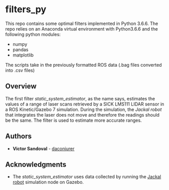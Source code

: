 filters_py
=========

This repo contains some optimal filters implemented in Python 3.6.6. The repo relies on an Anaconda virtual environment with Python3.6.6 and the following python modules:
 - numpy
 - pandas
 - matplotlib

The scripts take in the previously formatted ROS data (.bag files converted into .csv files)

## Overview

The first filter *static_system_estimator*, as the name says, estimates the values of a range of laser scans retrieved by a SICK LMS111 LIDAR sensor in a ROS Kinetic/Gazebo 7 simulation. During the simulation, the *Jackal robot* that integrates the laser does not move and therefore the readings should be the same. The filter is used to estimate more accurate ranges.

## Authors

* **Victor Sandoval** - [daconjurer](https://github.com/daconjurer)

## Acknowledgments

* The *static_system_estimator* uses data collected by running the [Jackal robot](https://www.clearpathrobotics.com/assets/guides/jackal/simulation.html) simulation node on Gazebo.
